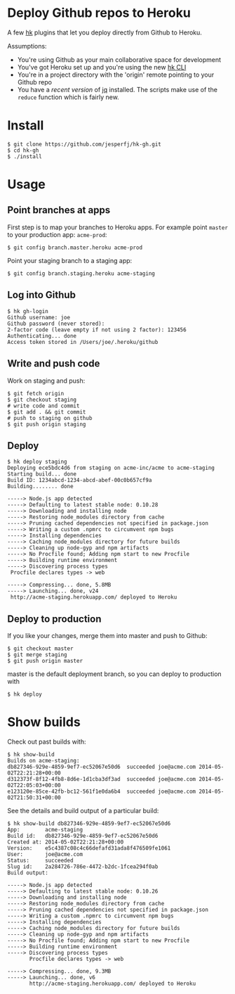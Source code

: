 # Deploy Github repos to Heroku

A few [hk][1] plugins that let you deploy directly from Github to Heroku.

Assumptions:

* You're using Github as your main collaborative space for development
* You've got Heroku set up and you're using the new [hk CLI][1]
* You're in a project directory with the 'origin' remote pointing to your Github repo
* You have a _recent version_ of [jq][2] installed. The scripts make use of the `reduce` function which is fairly new.

[1]: https://github.com/heroku/hk
[2]: http://stedolan.github.io/jq/

# Install

    $ git clone https://github.com/jesperfj/hk-gh.git
    $ cd hk-gh
    $ ./install

# Usage

## Point branches at apps

First step is to map your branches to Heroku apps. For example point `master` to your production app: `acme-prod`:

```
$ git config branch.master.heroku acme-prod
```

Point your staging branch to a staging app:

```
$ git config branch.staging.heroku acme-staging
```

## Log into Github

```
$ hk gh-login
Github username: joe
Github password (never stored): 
2-factor code (leave empty if not using 2 factor): 123456
Authenticating... done
Access token stored in /Users/joe/.heroku/github
```

## Write and push code

Work on staging and push:

```
$ git fetch origin
$ git checkout staging
# write code and commit
$ git add . && git commit
# push to staging on github
$ git push origin staging
```

## Deploy

```
$ hk deploy staging
Deploying ece5bdc4d6 from staging on acme-inc/acme to acme-staging
Starting build... done
Build ID: 1234abcd-1234-abcd-abef-00c0b657cf9a
Building........ done

-----> Node.js app detected
-----> Defaulting to latest stable node: 0.10.28
-----> Downloading and installing node
-----> Restoring node_modules directory from cache
-----> Pruning cached dependencies not specified in package.json
-----> Writing a custom .npmrc to circumvent npm bugs
-----> Installing dependencies
-----> Caching node_modules directory for future builds
-----> Cleaning up node-gyp and npm artifacts
-----> No Procfile found; Adding npm start to new Procfile
-----> Building runtime environment
-----> Discovering process types
 Procfile declares types -> web

-----> Compressing... done, 5.8MB
-----> Launching... done, v24
 http://acme-staging.herokuapp.com/ deployed to Heroku
```

## Deploy to production

If you like your changes, merge them into master and push to Github:

```
$ git checkout master
$ git merge staging
$ git push origin master
```

master is the default deployment branch, so you can deploy to production with

```
$ hk deploy
```

# Show builds

Check out past builds with:

```
$ hk show-build
Builds on acme-staging:
db827346-929e-4859-9ef7-ec52067e50d6  succeeded joe@acme.com 2014-05-02T22:21:28+00:00
d312373f-8f12-4fb8-8d6e-1d1cba3df3ad  succeeded joe@acme.com 2014-05-02T22:05:03+00:00
e123120e-85ce-42fb-bc12-561f1e0da6b4  succeeded joe@acme.com 2014-05-02T21:50:31+00:00
```

See the details and build output of a particular build:

```
$ hk show-build db827346-929e-4859-9ef7-ec52067e50d6
App:        acme-staging
Build id:   db827346-929e-4859-9ef7-ec52067e50d6
Created at: 2014-05-02T22:21:28+00:00
Version:    e5c4387c08c4c66defafd31ada8f476509fe1061
User:       joe@acme.com
Status:     succeeded
Slug id:    2a284726-786e-4472-b2dc-1fcea294f0ab
Build output:

-----> Node.js app detected
-----> Defaulting to latest stable node: 0.10.26
-----> Downloading and installing node
-----> Restoring node_modules directory from cache
-----> Pruning cached dependencies not specified in package.json
-----> Writing a custom .npmrc to circumvent npm bugs
-----> Installing dependencies
-----> Caching node_modules directory for future builds
-----> Cleaning up node-gyp and npm artifacts
-----> No Procfile found; Adding npm start to new Procfile
-----> Building runtime environment
-----> Discovering process types
       Procfile declares types -> web

-----> Compressing... done, 9.3MB
-----> Launching... done, v6
       http://acme-staging.herokuapp.com/ deployed to Heroku
```

